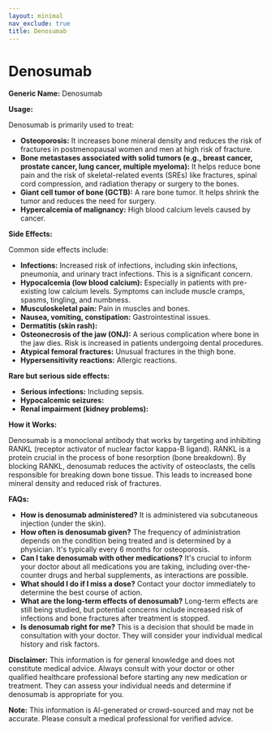 ```yaml
---
layout: minimal
nav_exclude: true
title: Denosumab
---
```


# Denosumab

**Generic Name:** Denosumab

**Usage:**

Denosumab is primarily used to treat:

* **Osteoporosis:**  It increases bone mineral density and reduces the risk of fractures in postmenopausal women and men at high risk of fracture.
* **Bone metastases associated with solid tumors (e.g., breast cancer, prostate cancer, lung cancer, multiple myeloma):** It helps reduce bone pain and the risk of skeletal-related events (SREs) like fractures, spinal cord compression, and radiation therapy or surgery to the bones.
* **Giant cell tumor of bone (GCTB):**  A rare bone tumor. It helps shrink the tumor and reduces the need for surgery.
* **Hypercalcemia of malignancy:** High blood calcium levels caused by cancer.


**Side Effects:**

Common side effects include:

* **Infections:**  Increased risk of infections, including skin infections, pneumonia, and urinary tract infections. This is a significant concern.
* **Hypocalcemia (low blood calcium):** Especially in patients with pre-existing low calcium levels.  Symptoms can include muscle cramps, spasms, tingling, and numbness.
* **Musculoskeletal pain:**  Pain in muscles and bones.
* **Nausea, vomiting, constipation:** Gastrointestinal issues.
* **Dermatitis (skin rash):**
* **Osteonecrosis of the jaw (ONJ):** A serious complication where bone in the jaw dies.  Risk is increased in patients undergoing dental procedures.
* **Atypical femoral fractures:**  Unusual fractures in the thigh bone.
* **Hypersensitivity reactions:** Allergic reactions.


**Rare but serious side effects:**

* **Serious infections:** Including sepsis.
* **Hypocalcemic seizures:**
* **Renal impairment (kidney problems):**


**How it Works:**

Denosumab is a monoclonal antibody that works by targeting and inhibiting RANKL (receptor activator of nuclear factor kappa-B ligand).  RANKL is a protein crucial in the process of bone resorption (bone breakdown). By blocking RANKL, denosumab reduces the activity of osteoclasts, the cells responsible for breaking down bone tissue. This leads to increased bone mineral density and reduced risk of fractures.


**FAQs:**

* **How is denosumab administered?** It is administered via subcutaneous injection (under the skin).
* **How often is denosumab given?** The frequency of administration depends on the condition being treated and is determined by a physician. It's typically every 6 months for osteoporosis.
* **Can I take denosumab with other medications?**  It's crucial to inform your doctor about all medications you are taking, including over-the-counter drugs and herbal supplements, as interactions are possible.
* **What should I do if I miss a dose?**  Contact your doctor immediately to determine the best course of action.
* **What are the long-term effects of denosumab?** Long-term effects are still being studied, but potential concerns include increased risk of infections and bone fractures after treatment is stopped.
* **Is denosumab right for me?**  This is a decision that should be made in consultation with your doctor.  They will consider your individual medical history and risk factors.


**Disclaimer:** This information is for general knowledge and does not constitute medical advice.  Always consult with your doctor or other qualified healthcare professional before starting any new medication or treatment.  They can assess your individual needs and determine if denosumab is appropriate for you.


**Note:** This information is AI-generated or crowd-sourced and may not be accurate. Please consult a medical professional for verified advice.